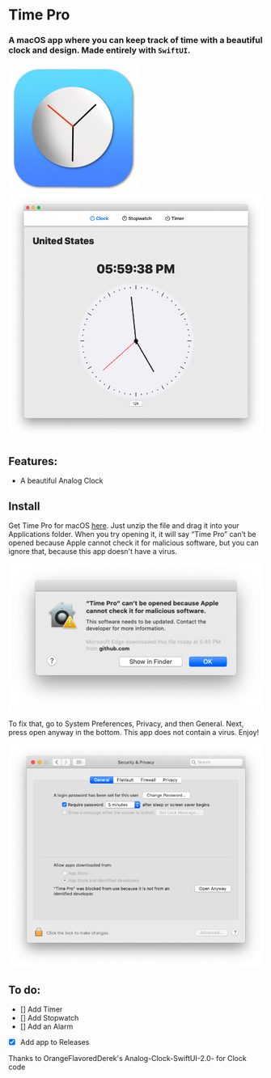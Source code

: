 # Time Pro
### A macOS app where you can keep track of time with a beautiful clock and design. Made entirely with `SwiftUI`.
<img src="https://github.com/savagegod22/Time-Pro/blob/main/Images-For-Time-Pro/Time_Pro_macOS_App_Icon.png" width="256">
<img src="https://github.com/savagegod22/Time-Pro/blob/main/Images-For-Time-Pro/Clock.png" width="512"> 

## Features:
* A beautiful Analog Clock

Install
-
Get Time Pro for macOS [here](https://github.com/savagegod22/Time-Pro/releases/download/v1.1/Time-Pro-v1.1.zip). Just unzip the file and drag it into your Applications folder.
When you try opening it, it will say “Time Pro” can’t be opened because Apple cannot check it for malicious software, but you can ignore that, because this app doesn't have a virus.

![Pop-up](https://github.com/savagegod22/Time-Pro/blob/main/Images-For-Time-Pro/Pop-up.png)

To fix that, go to System Preferences, Privacy, and then General. Next, press open anyway in the bottom. This app does not contain a virus. Enjoy!

![System Preferences](https://github.com/savagegod22/Time-Pro/blob/main/Images-For-Time-Pro/Settings.png)



## To do:
- [] Add Timer
- [] Add Stopwatch
- [] Add an Alarm
- [x] Add app to Releases

Thanks to OrangeFlavoredDerek's Analog-Clock-SwiftUI-2.0- for Clock code

